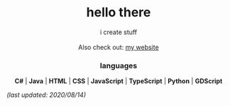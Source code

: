 <h1 align=center>hello there</h1>

<p align="center">i create stuff
<br><br>
    Also check out: <a href="https://jessebot.netlify.app">my website</a>
</p>

<h3 align=center>languages</h3>

<p align=center> <b>C#</b> | <b>Java</b> | <b>HTML</b> | <b>CSS</b> | <b>JavaScript</b> | <b>TypeScript</b> | <b>Python</b> | <b>GDScript</b> </p>



*(last updated: 2020/08/14)*

[website]: https://jessebot.netlify.app	"my website"